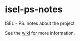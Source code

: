 # isel-ps-notes
ISEL - PS: notes about the project

See the [wiki](https://github.com/pmhsfelix/isel-ps-notes/wiki) for more information.
